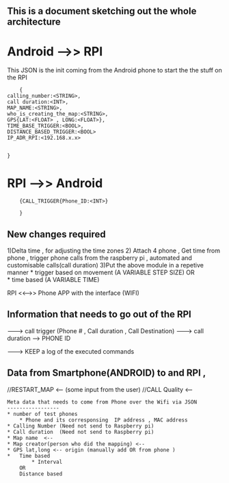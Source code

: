 ## This is a document sketching out the whole architecture 



Android -->> RPI
==============

This JSON is the init coming from the Android phone to start the the stuff on the RPI 




    	{	
	calling_number:<STRING>,
	call duration:<INT>,
	MAP_NAME:<STRING>,
	who_is_creating_the_map:<STRING>,
	GPS{LAT:<FLOAT> , LONG:<FLOAT>},
	TIME_BASE_TRIGGER:<BOOL>,
	DISTANCE_BASED_TRIGGER:<BOOL>	
	IP_ADR_RPI:<192.168.x.x>


	}






RPI  -->> Android
=================


       	{CALL_TRIGGER{Phone_ID:<INT>} 
         
        }





New changes required
-----------------------

1)Delta time , for adjusting the time zones 
2) Attach 4 phone , 
   Get time from phone , 
   trigger phone calls from the raspberry pi , 
   automated and customisable calls(call duration) 
3)Put the above module in a repetive manner
	* trigger based on movement  (A VARIABLE STEP SIZE)
	OR	
	* time based                 (A VARIABLE TIME)
	



RPI <<-->> Phone APP with the interface (WIFI)


Information that needs to go out of the RPI
-------------------------------------------

---> call trigger (Phone # , Call duration , Call Destination)
	---> call duration 
		--> PHONE ID
	
---> KEEP a log of the executed commands 
	


Data from Smartphone(ANDROID) to and RPI ,
-------------------------------------
 //RESTART_MAP <-- (some input from the user)
 //CALL Quality <--
 
	Meta data that needs to come from Phone over the Wifi via JSON
	-----------------
	* number of test phones
		* Phone and its corresponsing  IP address , MAC address
	* Calling Number (Need not send to Raspberry pi)
	* Call duration  (Need not send to Raspberry pi)
	* Map name  <--
 	* Map creator(person who did the mapping) <--
 	* GPS lat,long <-- origin (manually add OR from phone )
 	* 	Time based 
 			* Interval
 		OR 
 		Distance based 
 		
